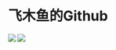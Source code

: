 # 飞木鱼的Github

<a href="https://github.com/fwfmiao">
  <img align="left" src="https://github-readme-stats.vercel.app/api?username=fwfmiao&count_private=true&show_icons=true&hide=stars" />
</a>
<a href="https://github.com/fwfmiao">
  <img align="left" src="https://github-readme-stats.vercel.app/api/top-langs/?username=fwfmiao&layout=compact" />
</a>
